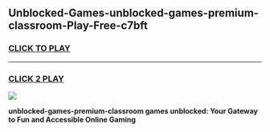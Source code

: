 
## Unblocked-Games-unblocked-games-premium-classroom-Play-Free-c7bft
<h3>
<a href="https://premium76.site?title=unblocked-games-premium-classroom&ref=21A">CLICK TO PLAY</a></h3>
<hr>

<h3>
<a href="https://premium76.site?title=unblocked-games-premium-classroom&ref=21A">CLICK 2 PLAY</a>
  
</h3>

<a href="https://premium76.site?title=unblocked-games-premium-classroom&ref=21A"><img src="https://clearcache.store/games.png"></a>


**unblocked-games-premium-classroom games unblocked: Your Gateway to Fun and Accessible Online Gaming**
